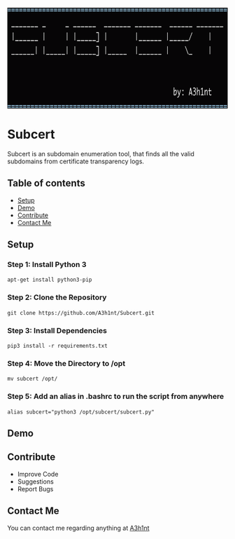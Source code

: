 <p align="center">
  <img width="1000" height="230" src="/images/subcert.png">
</p>

# Subcert
Subcert is an subdomain enumeration tool, that finds all the valid subdomains from certificate transparency logs. 

## Table of contents
* [Setup](#Setup)
* [Demo](#Demo)
* [Contribute](#contribute)
* [Contact Me](#Contact-Me)

## Setup
### Step 1: Install Python 3
```
apt-get install python3-pip
```
### Step 2: Clone the Repository
```
git clone https://github.com/A3h1nt/Subcert.git
```
### Step 3: Install Dependencies
```
pip3 install -r requirements.txt
```
### Step 4: Move the Directory to /opt 
```
mv subcert /opt/
```
### Step 5: Add an alias in .bashrc to run the script from anywhere
```
alias subcert="python3 /opt/subcert/subcert.py"
```

## Demo

## Contribute
- Improve Code
- Suggestions
- Report Bugs

## Contact Me

You can contact me regarding anything at [A3h1nt](https://twitter.com/A3h1nt)
